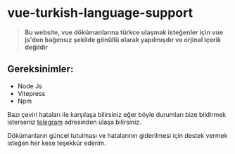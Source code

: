 # vue-turkish-language-support

> **Bu website, vue dökümanlarına türkce ulaşmak isteğenler için vue js'den bağımsız şekilde gönüllü olarak yapılmışdır ve orjinal içerik değildir**

## Gereksinimler:

- Node Js
- Vitepress
- Npm

Bazı çeviri hataları ile karşılaşa bilirsiniz eğer böyle durumları bize bildirmek isterseniz [telegram](https://t.me/r7wgx) adresinden ulaşa bilirsiniz.

Dökümanların güncel tutulması ve hatalarının giderilmesi için destek vermek isteğen her kese teşekkür ederim.
